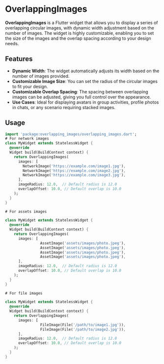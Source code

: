 # OverlappingImages

**OverlappingImages** is a Flutter widget that allows you to display a series of overlapping circular images, with dynamic width adjustment based on the number of images. The widget is highly customizable, enabling you to set the size of the images and the overlap spacing according to your design needs.

## Features

- **Dynamic Width**: The widget automatically adjusts its width based on the number of images provided.
- **Customizable Image Size**: You can set the radius of the circular images to fit your design.
- **Customizable Overlap Spacing**: The spacing between overlapping images can be adjusted, giving you full control over the appearance.
- **Use Cases**: Ideal for displaying avatars in group activities, profile photos in chats, or any scenario requiring stacked images.

## Usage

```dart
import 'package:overlapping_images/overlapping_images.dart';
# For network images
class MyWidget extends StatelessWidget {
  @override
  Widget build(BuildContext context) {
    return OverlappingImages(
      images: [
        NetworkImage('https://example.com/image1.jpg'),
        NetworkImage('https://example.com/image2.jpg'),
        NetworkImage('https://example.com/image3.jpg'),
      ],
      imageRadius: 12.0,  // Default radius is 12.0
      overlapOffset: 10.0, // Default overlap is 10.0
    );
  }
}

# For assets images

class MyWidget extends StatelessWidget {
  @override
  Widget build(BuildContext context) {
    return OverlappingImages(
      images: [
                AssetImage('assets/images/photo.jpeg'),
                AssetImage('assets/images/photo.jpeg'),
                AssetImage('assets/images/photo.jpeg'),
                AssetImage('assets/images/photo.jpeg'),
      ],
      imageRadius: 12.0,  // Default radius is 12.0
      overlapOffset: 10.0, // Default overlap is 10.0
    );
  }
}

# For file images

class MyWidget extends StatelessWidget {
  @override
  Widget build(BuildContext context) {
    return OverlappingImages(
      images: [
                FileImage(File('/path/to/image1.jpg')),
                FileImage(File('/path/to/image2.jpg')),
      ],
      imageRadius: 12.0,  // Default radius is 12.0
      overlapOffset: 10.0, // Default overlap is 10.0
    );
  }
}